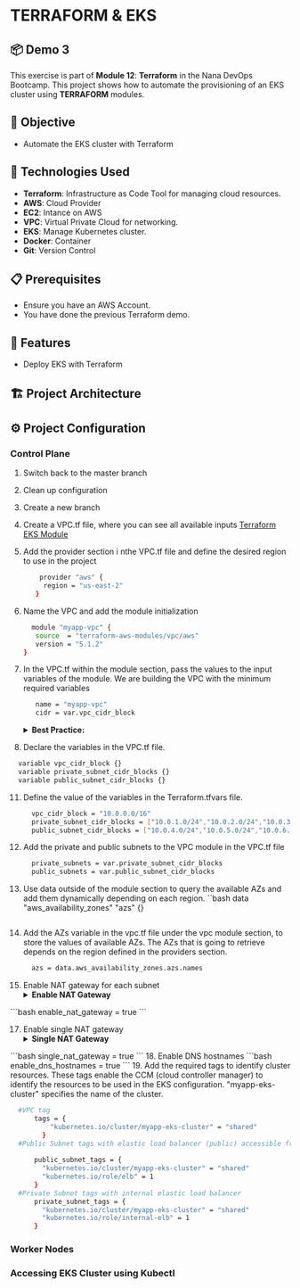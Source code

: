 # TERRAFORM & EKS
## 📦 Demo 3
This exercise is part of **Module 12**: **Terraform** in the Nana DevOps Bootcamp. This project shows how to automate the provisioning of an EKS cluster using **TERRAFORM** modules.
## 📌 Objective
- Automate the EKS cluster with Terraform


## 🚀 Technologies Used
- **Terraform**: Infrastructure as Code Tool for managing cloud resources.
- **AWS**: Cloud Provider
- **EC2**: Intance on AWS
- **VPC**: Virtual Private Cloud for networking.
- **EKS**: Manage Kubernetes cluster.
- **Docker**: Container
- **Git**: Version Control
  
   
## 📋 Prerequisites
- Ensure you have an AWS Account.
- You have done the previous Terraform demo.
  
## 🎯 Features
- Deploy EKS with Terraform
  
       
## 🏗 Project Architecture



## ⚙️ Project Configuration
### Control Plane
1. Switch back to the master branch
2. Clean up configuration
3. Create a new branch
4. Create a VPC.tf file, where you can see all available inputs
   [Terraform EKS Module](https://registry.terraform.io/modules/terraform-aws-modules/eks/aws/latest)
6. Add the provider section i nthe VPC.tf file and define the desired region to use in the project
   ```bash
       provider "aws" {
        region = "us-east-2"
      }
   ```
8. Name the VPC and add the module initialization
   ```bash
     module "myapp-vpc" {
      source  = "terraform-aws-modules/vpc/aws"
      version = "5.1.2"
   }  
   ```
   
9. In the VPC.tf within the module section, pass the values to the input variables of the module. We are building the VPC with the minimum required variables
   ```bash
      name = "myapp-vpc"
      cidr = var.vpc_cidr_block 
   ```
   
   <details><summary><strong>Best Practice:</strong></summary>
     To create at least 1 private subnet and one public subnet in each AZ.
   </details>
   
10. Declare the variables in the VPC.tf file.
  ```bash
    variable vpc_cidr_block {}
    variable private_subnet_cidr_blocks {}
    variable public_subnet_cidr_blocks {}
  ```  
11. Define the value of the variables in the Terraform.tfvars file.
    ```bash
      vpc_cidr_block = "10.0.0.0/16"
      private_subnet_cidr_blocks = ["10.0.1.0/24","10.0.2.0/24","10.0.3.0/24"]
      public_subnet_cidr_blocks = ["10.0.4.0/24","10.0.5.0/24","10.0.6.0/24"]
    ```
12. Add the private and public subnets to the VPC module in the VPC.tf file
    ```bash
      private_subnets = var.private_subnet_cidr_blocks
      public_subnets = var.public_subnet_cidr_blocks
    ```
13.  Use data outside of the module section to query the available AZs and add them dynamically depending on each region.
     ``bash
       data "aws_availability_zones" "azs" {}
     ```
14. Add the AZs variable in the vpc.tf file under the vpc module section, to store the values of available AZs. The AZs that is going to retrieve depends on the region defined in the providers section.
    ```bash
      azs = data.aws_availability_zones.azs.names 
    ```
15. Enable NAT gateway for each subnet
    <details><summary><strong>Enable NAT Gateway</strong></summary>
     By default, the NAT gateway is enabled for each subnet.
   </details>
   ```bash
   enable_nat_gateway = true
   ```
    
17. Enable single NAT gateway
    <details><summary><strong>Single NAT Gateway</strong></summary>
     Enables having a shared common NAT gateway for all private subnets. All private subnets route their internet traffic through this single NAT gateway
   </details>
   ```bash
   single_nat_gateway = true
   ```
18. Enable DNS hostnames
  ```bash
    enable_dns_hostnames = true
  ```
19. Add the required tags to identify cluster resources. These tags enable the CCM (cloud controller manager) to identify the resources to be used in the EKS configuration. "myapp-eks-cluster" specifies the name of the cluster.

```bash
  #VPC tag
      tags = {
          "kubernetes.io/cluster/myapp-eks-cluster" = "shared"
        }
  #Public Subnet tags with elastic load balancer (public) accessible from Internet
 
      public_subnet_tags = {
        "kubernetes.io/cluster/myapp-eks-cluster" = "shared"
        "kubernetes.io/role/elb" = 1
      }
  #Private Subnet tags with internal elastic load balancer
      private_subnet_tags = {
        "kubernetes.io/cluster/myapp-eks-cluster" = "shared"
        "kubernetes.io/role/internal-elb" = 1
      }
```
### Worker Nodes
### Accessing EKS Cluster using Kubectl

